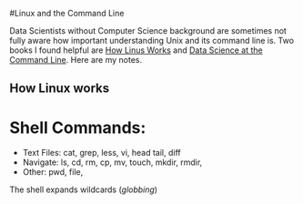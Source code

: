 #Linux and the Command Line

Data Scientists without Computer Science background are sometimes not fully aware how important understanding Unix and its command line is. Two books I found helpful are [How Linus Works][1] and [Data Science at the Command Line][2]. Here are my notes.

## How Linux works



# Shell Commands:

* Text Files: cat, grep, less, vi, head tail, diff
* Navigate: ls, cd, rm, cp, mv, touch, mkdir, rmdir, 
* Other: pwd, file, 


The shell expands wildcards (_globbing_)




[1]:https://www.safaribooksonline.com/library/view/how-linux-works/9781457185519/
[2]:https://www.datascienceatthecommandline.com/